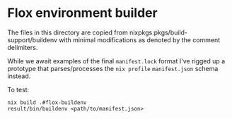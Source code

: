 # Flox environment builder

The files in this directory are copied from nixpkgs:pkgs/build-support/buildenv
with minimal modifications as denoted by the <flox> </flox> comment delimiters.

While we await examples of the final `manifest.lock` format I've rigged up a
prototype that parses/processes the `nix profile` `manifest.json` schema instead.

To test:

```
nix build .#flox-buildenv
result/bin/buildenv <path/to/manifest.json>
```
